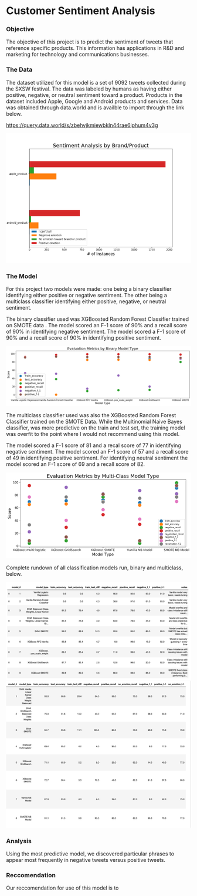 # Customer Sentiment Analysis

### Objective
The objective of this project is to predict the sentiment of tweets that reference specific products. This information has applications in R&D and marketing for technology and communications businesses.

### The Data
The dataset utilized for this model is a set of 9092 tweets collected during the SXSW festival. The data was labeled by humans as having either positive, negative, or neutral sentiment toward a product. Products in the dataset included Apple, Google and Android products and services. Data was obtained through data.world and is availble to import through the link below. 

https://query.data.world/s/zbehvjkmiewbkln44rae6iphum4v3g

<img src='/figures/SentimentbyProduct.png' />

### The Model
For this project two models were made: one being a binary classifier identifying either positive or negative sentiment. The other being a multiclass classifier identifying either positive, negative, or neutral sentiment.

The binary classifier used was XGBoosted Random Forest Classifier trained on SMOTE data . The model scored an F-1 score of 90% and a recall score of 90% in identifying negative sentiment. The model scored a F-1 score of 90% and a recall score of 90% in identifying positive sentiment. 

<img src='/figures/binarymodelresults.png' />

The multiclass classifier used was also the XGBoosted Random Forest Classifier trained on the SMOTE Data. While the Multinomial Naive Bayes classifier, was more predictive on the train and test set, the training model was overfit to the point where I would not recommend using this model. 

The model scored a F-1 score of 81 and a recal score of 77 in identifying negative sentiment. The model scored an F-1 score of 57 and a recall score of 49 in identifying positive sentiment. For identifying neutral sentiment the model scored an F-1 score of 69 and a recall score of 82. 

<img src='/figures/multiclassmodelresults.png' />

Complete rundown of all classification models run, binary and multiclass, below. 

<img src='/figures/modelresults.png' />

<img src='/figures/modelresults2.png' />

### Analysis
Using the most predictive model, we discovered particular phrases to appear most frequently in negative tweets versus positive tweets. 

### Reccomendation
Our reccomendation for use of this model is to 
